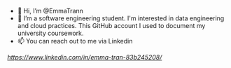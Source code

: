 - 👋 Hi, I’m @EmmaTrann
- 👀 I’m a software engineering student. I'm interested in data engineering and cloud practices. This GitHub account I used to document my university coursework. 
- 📫 You can reach out to me via Linkedin 

*https://www.linkedin.com/in/emma-tran-83b245208/*


<!---
EmmaTrann/EmmaTrann is a ✨ special ✨ repository because its `README.md` (this file) appears on your GitHub profile.
You can click the Preview link to take a look at your changes.
--->
